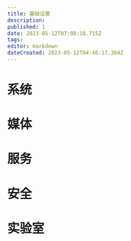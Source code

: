 ```yaml
---
title: 基础设置
description: 
published: 1
date: 2023-05-12T07:08:18.715Z
tags: 
editor: markdown
dateCreated: 2023-05-12T04:46:17.364Z
---
```


# 系统

# 媒体

# 服务

# 安全

# 实验室